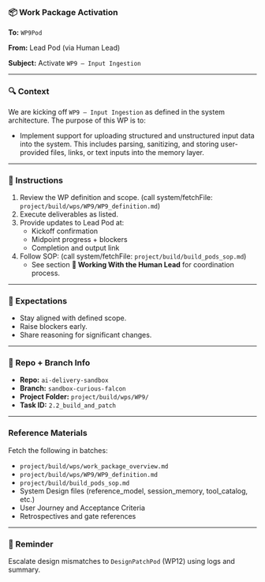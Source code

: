 ### 📦 Work Package Activation

**To:** `WP9Pod`

**From:** Lead Pod (via Human Lead)

**Subject:** Activate `WP9 – Input Ingestion`

---

### 🔍 Context
We are kicking off `WP9 – Input Ingestion` as defined in the system architecture. The purpose of this WP is to:
- Implement support for uploading structured and unstructured input data into the system. This includes parsing, sanitizing, and storing user-provided files, links, or text inputs into the memory layer.

---

### 📿 Instructions 
1. Review the WP definition and scope. (call system/fetchFile: `project/build/wps/WP9/WP9_definition.md`)
2. Execute deliverables as listed.
3. Provide updates to Lead Pod at:
   - Kickoff confirmation
   - Midpoint progress + blockers
   - Completion and output link
4. Follow SOP: (call system/fetchFile: `project/build/build_pods_sop.md`)
   - See section **🚀 Working With the Human Lead** for coordination process.

---

### 🧪 Expectations
- Stay aligned with defined scope.
- Raise blockers early.
- Share reasoning for significant changes.

---

### 📂 Repo + Branch Info
- **Repo:** `ai-delivery-sandbox`
- **Branch:** `sandbox-curious-falcon`
- **Project Folder:** `project/build/wps/WP9/`
- **Task ID:** `2.2_build_and_patch`

---

### Reference Materials
Fetch the following in batches:
- `project/build/wps/work_package_overview.md`
- `project/build/wps/WP9/WP9_definition.md`
- `project/build/build_pods_sop.md`
- System Design files (reference_model, session_memory, tool_catalog, etc.)
- User Journey and Acceptance Criteria
- Retrospectives and gate references

---

### 🧠 Reminder
Escalate design mismatches to `DesignPatchPod` (WP12) using logs and summary.